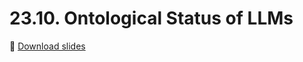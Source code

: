 # 23.10. Ontological Status of LLMs

📍 [Download slides](https://raw.githubusercontent.com/maxschmaltz/Course-LLM-based-Assistants/main/llm-based-assistants/sessions/block1_intro/2310/2310.pdf)

<object data="https://raw.githubusercontent.com/maxschmaltz/Course-LLM-based-Assistants/main/llm-based-assistants/sessions/block1_intro/2310/2310.pdf" width="100%" height="900" type="application/pdf"></object>